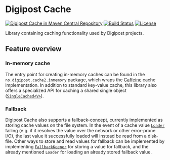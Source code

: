 # Digipost Cache

[![Digipost Cache in Maven Central Repository](https://maven-badges.herokuapp.com/maven-central/no.digipost/digipost-cache/badge.svg?style=flat-square)](https://maven-badges.herokuapp.com/maven-central/no.digipost/digipost-cache)
[![Build Status](https://travis-ci.org/digipost/digipost-cache.svg?branch=master)](https://travis-ci.org/digipost/digipost-cache)
[![License](https://img.shields.io/badge/license-Apache%202-blue)](https://github.com/digipost/digipost-cache/blob/master/LICENCE)

Library containing caching functionality used by Digipost projects.

## Feature overview

### In-memory cache

The entry point for creating in-memory caches can be found in the
`no.digipost.cache2.inmemory` package, which wraps the
[Caffeine](https://github.com/ben-manes/caffeine) cache implementation.
In addition to standard key-value cache, this library also offers a
specialized API for caching a shared single object
([```SingleCached<V>```](src/main/java/no/digipost/cache2/inmemory/SingleCached.java)).


### Fallback

Digipost Cache also supports a fallback-concept, currently implemented as
storing cache values on the file system. In the event of a cache value
[```Loader```](src/main/java/no/digipost/cache2/loader/Loader.java)
failing (e.g. if it resolves the value over the network or other error-prone I/O),
the last value it successfully loaded will instead be read from a disk-file.
Other ways to store and read values for fallback can be implemented by implementing
[```FallbackKeeper```](src/main/java/no/digipost/cache2/fallback/FallbackKeeper.java)
for storing a value for fallback, and the already mentioned ```Loader``` for
loading an already stored fallback value.
